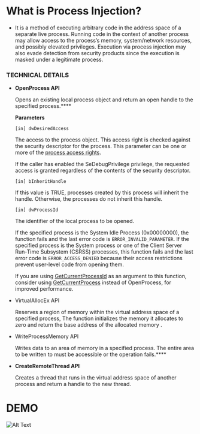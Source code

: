 # What is Process Injection?
* It is a method of executing arbitrary code in the address space of a separate live process. Running code in the context of another process may allow access to the process’s memory, system/network resources, and possibly elevated privileges. Execution via process injection may also evade detection from security products since the execution is masked under a legitimate process.

### ****TECHNICAL DETAILS****

- ****OpenProcess API****
    
    Opens an existing local process object and return an open handle to the specified process.****
    
    **Parameters**
    
    `[in] dwDesiredAccess`
    
    The access to the process object. This access right is checked against the security descriptor for the process. This parameter can be one or more of the [process access rights](https://docs.microsoft.com/en-us/windows/desktop/ProcThread/process-security-and-access-rights).
    
    If the caller has enabled the SeDebugPrivilege privilege, the requested access is granted regardless of the contents of the security descriptor.
    
    `[in] bInheritHandle`
    
    If this value is TRUE, processes created by this process will inherit the handle. Otherwise, the processes do not inherit this handle.
    
    `[in] dwProcessId`
    
    The identifier of the local process to be opened.
    
    If the specified process is the System Idle Process (0x00000000), the function fails and the last error code is `ERROR_INVALID_PARAMETER`. If the specified process is the System process or one of the Client Server Run-Time Subsystem (CSRSS) processes, this function fails and the last error code is `ERROR_ACCESS_DENIED` because their access restrictions prevent user-level code from opening them.
    
    If you are using [GetCurrentProcessId](https://docs.microsoft.com/en-us/windows/desktop/api/processthreadsapi/nf-processthreadsapi-getcurrentprocessid) as an argument to this function, consider using [GetCurrentProcess](https://docs.microsoft.com/en-us/windows/desktop/api/processthreadsapi/nf-processthreadsapi-getcurrentprocess) instead of OpenProcess, for improved performance.
    
- VirtualAllocEx API
    
    Reserves a region of memory within the virtual address space of a specified process, The function initializes the memory it allocates to zero and return the base address of the allocated memory .
    
- WriteProcessMemory API
    
    Writes data to an area of memory in a specified process. The entire area to be written to must be accessible or the operation fails.****
    
- **CreateRemoteThread API**
    
    Creates a thread that runs in the virtual address space of another process and return a handle to the new thread.
    

# DEMO 

![Alt Text](https://github.com/ZeroM3m0ry/Shellcode-Injector/blob/master/demo.gif)

